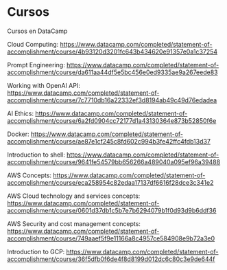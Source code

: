 # Cursos
Cursos en DataCamp


Cloud Computing: https://www.datacamp.com/completed/statement-of-accomplishment/course/4b93120d3201fc643b434620e91357e0a1c37254

Prompt Engineering: https://www.datacamp.com/completed/statement-of-accomplishment/course/da611aa44df5e5bc456e0ed9335ae9a267eede83

Working with OpenAI API: https://www.datacamp.com/completed/statement-of-accomplishment/course/7c7710db16a22332ef3d8194ab49c49d76edadea

AI Ethics: https://www.datacamp.com/completed/statement-of-accomplishment/course/6a2fd0904cc72177d1a43130364e873b52850f6e

Docker: https://www.datacamp.com/completed/statement-of-accomplishment/course/ae87e1cf245c8fd602c994b3fe42ffc4fdb13d37

Introduction to shell: https://www.datacamp.com/completed/statement-of-accomplishment/course/9641fe54579bb656266a489040a095ef96a39488

AWS Concepts: https://www.datacamp.com/completed/statement-of-accomplishment/course/eca258954c82edaa17137df6616f28dce3c341e2

AWS Cloud technology and services concepts: https://www.datacamp.com/completed/statement-of-accomplishment/course/0601d37db1c5b7e7b6294079b1f0d93d9b6ddf36

AWS Security and cost management concepts: https://www.datacamp.com/completed/statement-of-accomplishment/course/749aaef5f9e11166a8c4957ce584908e9b72a3e0

Introduction to GCP: https://www.datacamp.com/completed/statement-of-accomplishment/course/36f5dfb0f6de4f8d8199d012dc6c80c3e9de644f


